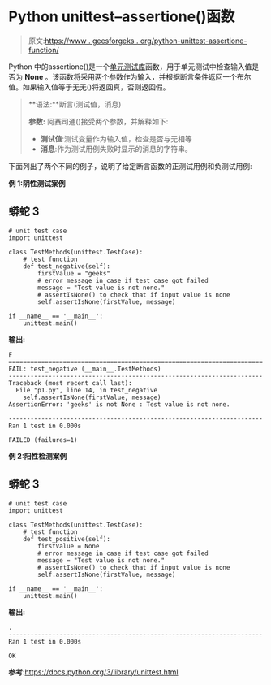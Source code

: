 # Python unittest–assertione()函数

> 原文:[https://www . geesforgeks . org/python-unittest-assertione-function/](https://www.geeksforgeeks.org/python-unittest-assertisnone-function/)

Python 中的assertione()是一个[单元测试库](https://www.geeksforgeeks.org/unit-testing-python-unittest/)函数，用于单元测试中检查输入值是否为 **None** 。该函数将采用两个参数作为输入，并根据断言条件返回一个布尔值。如果输入值等于无无()将返回真，否则返回假。

> **语法:**断言(测试值，消息)
> 
> **参数:** 阿赛司通()接受两个参数，并解释如下:
> 
> *   **测试值**:测试变量作为输入值，检查是否与无相等
> *   **消息**:作为测试用例失败时显示的消息的字符串。

下面列出了两个不同的例子，说明了给定断言函数的正测试用例和负测试用例:

**例 1:阴性测试案例**

## 蟒蛇 3

```
# unit test case
import unittest

class TestMethods(unittest.TestCase):
    # test function 
    def test_negative(self):
        firstValue = "geeks"
        # error message in case if test case got failed
        message = "Test value is not none."
        # assertIsNone() to check that if input value is none
        self.assertIsNone(firstValue, message)

if __name__ == '__main__':
    unittest.main()
```

**输出:**

```
F
======================================================================
FAIL: test_negative (__main__.TestMethods)
----------------------------------------------------------------------
Traceback (most recent call last):
  File "p1.py", line 14, in test_negative
    self.assertIsNone(firstValue, message)
AssertionError: 'geeks' is not None : Test value is not none.

----------------------------------------------------------------------
Ran 1 test in 0.000s

FAILED (failures=1)

```

**例 2:阳性检测案例**

## 蟒蛇 3

```
# unit test case
import unittest

class TestMethods(unittest.TestCase):
    # test function 
    def test_positive(self):
        firstValue = None
        # error message in case if test case got failed
        message = "Test value is not none."
        # assertIsNone() to check that if input value is none
        self.assertIsNone(firstValue, message)

if __name__ == '__main__':
    unittest.main()
```

**输出:**

```
.
----------------------------------------------------------------------
Ran 1 test in 0.000s

OK

```

**参考**:https://docs.python.org/3/library/unittest.html